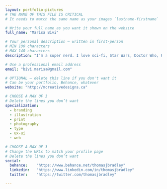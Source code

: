 ```yaml
---
layout: portfolio-pictures
# THE NAME OF THIS FILE IS CRITICAL
# It needs to match the same name as your images `lastname-firstname`

# Write your full name as you want it shown on the website
full_name: "Marisa Bivi"

# Your personal description — written in first-person
# MIN 100 characters
# MAX 140 characters
description: "I’m a super nerd. I love sci-fi, Star Wars, Doctor Who, Firefly, Star Trek, Ghostbusters, Godzilla, science, space, and dinosaurs."

# Use a professional email address
email: "bivi.marisa@gmail.com"

# OPTIONAL — delete this line if you don't want it
# Can be your portfolio, Behance, whatever
website: "http://mcreativedesigns.ca"

# CHOOSE A MAX OF 3
# Delete the lines you don’t want
specialization:
  - branding
  - illustration
  - print
  - photography
  - type
  - ux-ui
  - web

# CHOOSE A MAX OF 3
# Change the URLs to match your profile page
# Delete the lines you don’t want
social:
  behance:    "https://www.behance.net/thomasjbradley"
  linkedin:   "https://www.linkedin.com/in/thomasjbradley"
  twitter:    "https://twitter.com/thomasjbradley"

---
```


